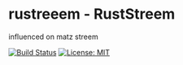 # rustreeem - RustStreem
influenced on matz streem

[![Build Status](https://travis-ci.org/kHigasa/rustreeem.svg?branch=master)](https://travis-ci.org/kHigasa/rustreeem)
[![License: MIT](https://img.shields.io/badge/License-MIT-green.svg)](https://opensource.org/licenses/MIT)

